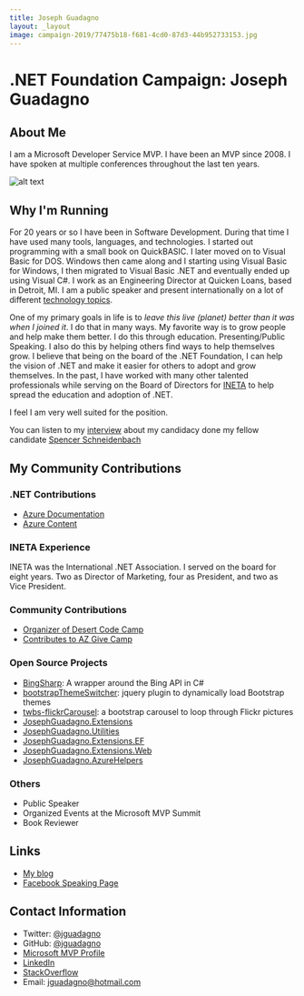 ```yaml
---
title: Joseph Guadagno
layout: _layout
image: campaign-2019/77475b18-f681-4cd0-87d3-44b952733153.jpg
---
```


# .NET Foundation Campaign: Joseph Guadagno

## About Me
I am a Microsoft Developer Service MVP. I have been an MVP since 2008. I have spoken at multiple conferences throughout the last ten years.

![alt text](campaign-2019/77475b18-f681-4cd0-87d3-44b952733153.jpg "Joseph Guadagno")

## Why I'm Running
For 20 years or so I have been in Software Development. During that time I have used many tools, languages, and technologies. I started out programming with a small book on QuickBASIC. I later moved on to Visual Basic for DOS. Windows then came along and I starting using Visual Basic for Windows, I then migrated to Visual Basic .NET and eventually ended up using Visual C#. I work as an Engineering Director at Quicken Loans, based in Detroit, MI. I am a public speaker and present internationally on a lot of different [technology topics](http://www.josephguadagno.net/presentations/). 

One of my primary goals in life is to *leave this live (planet) better than it was when I joined it*. I do that in many ways. My favorite way is to grow people and help make them better. I do this through education. Presenting/Public Speaking.  I also do this by helping others find ways to help themselves grow.  I believe that being on the board of the .NET Foundation, I can help the vision of .NET and make it easier for others to adopt and grow themselves.  In the past, I have worked with many other talented professionals while serving on the Board of Directors for [INETA](#ineta-experience) to help spread the education and adoption of .NET. 

I feel I am very well suited for the position.

You can listen to my [interview](https://soundcloud.com/schneidenbach/interview-with-joe-guadagno-net-foundation-board-candidate) about my candidacy done my fellow candidate [Spencer Schneidenbach](spencer-schneidenbach.md)

## My Community Contributions

### .NET Contributions
* [Azure Documentation](https://github.com/jguadagno/azure-docs)
* [Azure Content](https://github.com/jguadagno/azure-content)

### INETA Experience
INETA was the International .NET Association.  I served on the board for eight years.  Two as Director of Marketing, four as President, and two as Vice President.

### Community Contributions
* [Organizer of Desert Code Camp](https://www.desertcodecamp.com)
* [Contributes to AZ Give Camp](https:/www.AZGiveCamp.org)

### Open Source Projects
* [BingSharp](http://bingsharp.codeplex.com/): A wrapper around the Bing API in C#
* [bootstrapThemeSwitcher](https://github.com/jguadagno/bootstrapThemeSwitcher): jquery plugin to dynamically load Bootstrap themes
* [twbs-flickrCarousel](https://github.com/jguadagno/twbs-flickrCarousel): a bootstrap carousel to loop through Flickr pictures
* [JosephGuadagno.Extensions](https://github.com/jguadagno/JosephGuadagno.Extensions)
* [JosephGuadagno.Utilities](https://github.com/jguadagno/JosephGuadagno.Utilities)
* [JosephGuadagno.Extensions.EF](https://github.com/jguadagno/JosephGuadagno.Extensions.EF)
* [JosephGuadagno.Extensions.Web](https://github.com/jguadagno/JosephGuadagno.Extensions.Web)
* [JosephGuadagno.AzureHelpers](https://github.com/jguadagno/JosephGuadagno.AzureHelpers)

### Others
* Public Speaker
* Organized Events at the Microsoft MVP Summit
* Book Reviewer

## Links
* [My blog](https://www.josephguadagno.net)
* [Facebook Speaking Page](https://www.facebook.com/JosephGuadagnoNet/)

## Contact Information
* Twitter: [@jguadagno](https://twitter.com/jguadagno)
* GitHub: [@jguadagno](https://github.com/jguadagno)
* [Microsoft MVP Profile](http://jjg.me/MVPLink)
* [LinkedIn](https://www.linkedin.com/in/josephguadagno/)
* [StackOverflow](https://stackoverflow.com/users/89184/joseph-guadagno)
* Email: [jguadagno@hotmail.com](mailto:jguadagno@hotmail.com)
